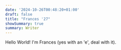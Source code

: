 ```yaml
---
date: '2024-10-26T00:48:20+01:00'
draft: false
title: "Frances '27"
showSummary: true
summary: Writer
---
```


Hello World! I'm Frances (yes with an 'e', deal with it).
